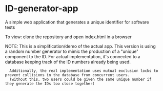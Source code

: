 # ID-generator-app
A simple web application that generates a unique identifier for software tests 

To view: clone the repository and open index.html in a browser

NOTE: This is a simplification/demo of the actual app. This version is using a random number generator to mimic the production of a "unique" component to the ID.
      For actual implementation, it's connected to a database keeping track of the ID numbers already being used. 
      
      Additionally, the real implementation uses mutual exclusion locks to prevent collisions in the database from concurrent users. 
      (without this, two users could be given the same unique number if they generate the IDs too close together) 
